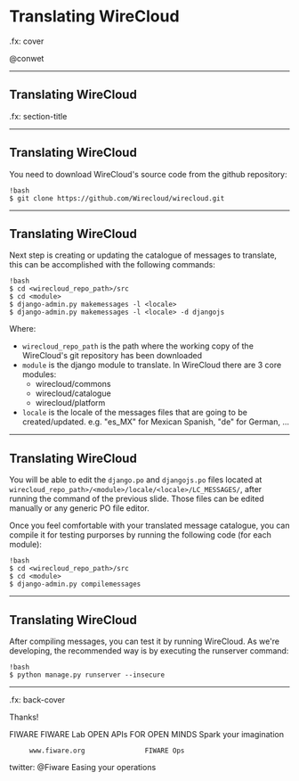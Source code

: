 # Translating WireCloud

.fx: cover

@conwet

---


## Translating WireCloud

.fx: section-title

---

## Translating WireCloud

You need to download WireCloud's source code from the github repository:

	!bash
	$ git clone https://github.com/Wirecloud/wirecloud.git

---

## Translating WireCloud

Next step is creating or updating the catalogue of messages to translate, this can be accomplished with the following commands:

	!bash
	$ cd <wirecloud_repo_path>/src
	$ cd <module>
	$ django-admin.py makemessages -l <locale>
	$ django-admin.py makemessages -l <locale> -d djangojs

Where:

* `wirecloud_repo_path` is the path where the working copy of the WireCloud's git repository has been downloaded
* `module` is the django module to translate. In WireCloud there are 3 core modules:
	* wirecloud/commons
	* wirecloud/catalogue
	* wirecloud/platform
* `locale` is the locale of the messages files that are going to be created/updated. e.g. "es_MX"  for Mexican Spanish, "de" for German,  ...

---

## Translating WireCloud

You will be able to edit the `django.po` and `djangojs.po` files located at `wirecloud_repo_path>/<module>/locale/<locale>/LC_MESSAGES/`, after running the command of the previous slide. Those files can be edited manually or any generic PO file editor.

Once you feel comfortable with your translated message catalogue, you can compile it for testing purporses by running the following code (for each module):

	!bash
	$ cd <wirecloud_repo_path>/src
	$ cd <module>
	$ django-admin.py compilemessages

---

## Translating WireCloud

After compiling messages, you can test it by running WireCloud. As we're developing, the recommended way is by executing the runserver command:

	!bash
	$ python manage.py runserver --insecure

---

.fx: back-cover

Thanks!

FIWARE                                FIWARE Lab
OPEN APIs FOR OPEN MINDS              Spark your imagination

         www.fiware.org               FIWARE Ops
twitter: @Fiware                      Easing your operations


